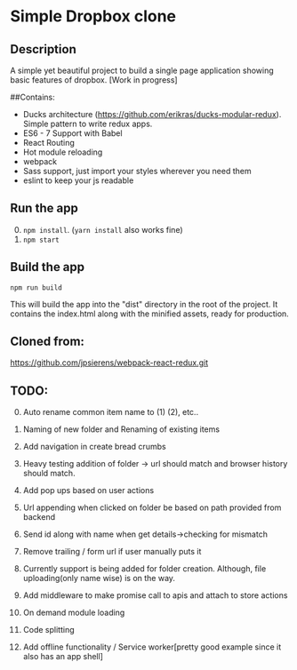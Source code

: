 # Simple Dropbox clone

## Description
A simple yet beautiful project to build a single page application showing basic features of dropbox. [Work in progress]


##Contains: 

* Ducks architecture (https://github.com/erikras/ducks-modular-redux). Simple pattern to write redux apps.
* ES6 - 7 Support with Babel
* React Routing
* Hot module reloading
* webpack
* Sass support, just import your styles wherever you need them
* eslint to keep your js readable


## Run the app

0. ```npm install```. (``yarn install`` also works fine)
0. ```npm start```

## Build the app
```npm run build```

This will build the app into the "dist" directory in the root of the project. It contains the index.html along with the minified assets, ready for production.


## Cloned from:
https://github.com/jpsierens/webpack-react-redux.git


## TODO:
0. Auto rename common item name to (1) (2), etc..
0. Naming of new folder and Renaming of existing items
0. Add navigation in create bread crumbs
0. Heavy testing addition of folder -> url should match and browser history should match.
0. Add pop ups based on user actions
0. Url appending when clicked on folder be based on path provided from backend
0. Send id along with name when get details->checking for mismatch
0. Remove trailing / form url if user manually puts it


0. Currently support is being added for folder creation. Although, file uploading(only name wise) is on the way.
0. Add middleware to make promise call to apis and attach to store actions
0. On demand module loading
0. Code splitting
0. Add offline functionality / Service worker[pretty good example since it also has an app shell]
